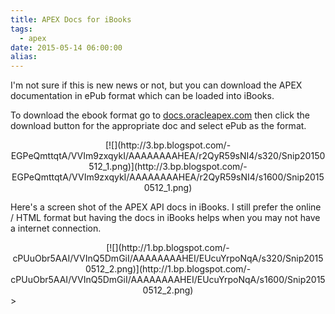 ```yaml
---
title: APEX Docs for iBooks
tags:
  - apex
date: 2015-05-14 06:00:00
alias:
---
```


I'm not sure if this is new news or not, but you can download the APEX documentation in ePub format which can be loaded into iBooks.

To download the ebook format go to [docs.oracleapex.com](http://docs.oracleapex.com/) then click the download button for the appropriate doc and select ePub as the format.

<div class="separator" style="clear: both; text-align: center;">[![](http://3.bp.blogspot.com/-EGPeQmttqtA/VVIm9zxqykI/AAAAAAAAHEA/r2QyR59sNI4/s320/Snip20150512_1.png)](http://3.bp.blogspot.com/-EGPeQmttqtA/VVIm9zxqykI/AAAAAAAAHEA/r2QyR59sNI4/s1600/Snip20150512_1.png)</div><span id="goog_1339159400"></span><span id="goog_1339159401"></span>

Here's a screen shot of the APEX API docs in iBooks. I still prefer the online / HTML format but having the docs in iBooks helps when you may not have a internet connection.

<div class="separator" style="clear: both; text-align: center;">[![](http://1.bp.blogspot.com/-cPUuObr5AAI/VVInQ5DmGiI/AAAAAAAAHEI/EUcuYrpoNqA/s320/Snip20150512_2.png)](http://1.bp.blogspot.com/-cPUuObr5AAI/VVInQ5DmGiI/AAAAAAAAHEI/EUcuYrpoNqA/s1600/Snip20150512_2.png)</div>
>
